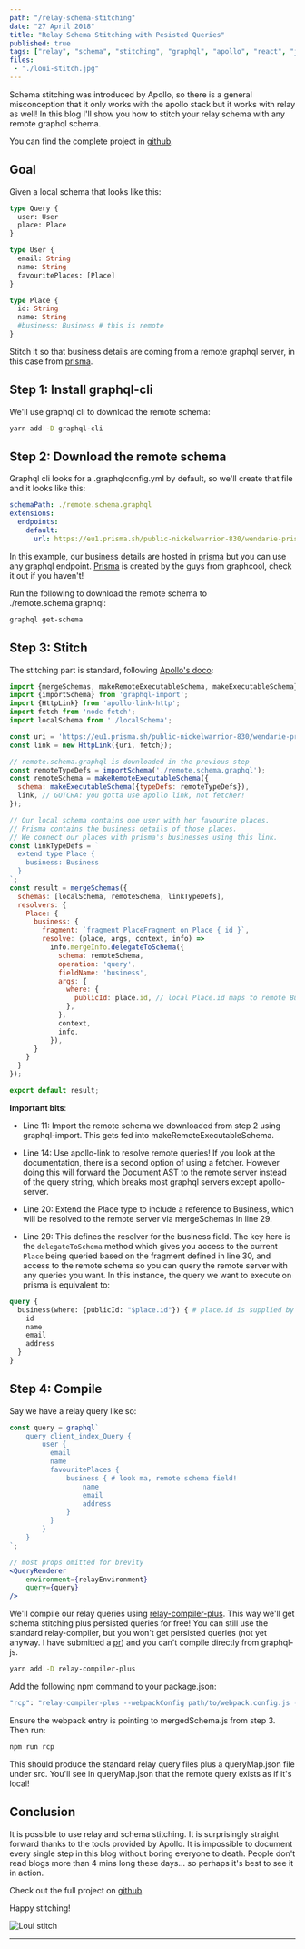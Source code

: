 ```yaml
---
path: "/relay-schema-stitching"
date: "27 April 2018"
title: "Relay Schema Stitching with Pesisted Queries"
published: true
tags: ["relay", "schema", "stitching", "graphql", "apollo", "react", "js", "javascript", "prisma", "graphcool", "persisted", "queries"]
files:
 - "./loui-stitch.jpg"
---
```


Schema stitching was introduced by Apollo, so there is a general misconception that it
only works with the apollo stack but it works with relay as well! In this blog
I'll show you how to stitch your relay schema with any remote graphql schema.

You can find the complete project in [github](https://github.com/yusinto/relay-compiler-plus/tree/master/example-stitching).

## Goal
Given a local schema that looks like this:

```graphql
type Query {
  user: User
  place: Place
}

type User {
  email: String
  name: String
  favouritePlaces: [Place]
}

type Place {
  id: String
  name: String
  #business: Business # this is remote
}
```

Stitch it so that business details are coming from a remote graphql server, in this case from [prisma](https://eu1.prisma.sh/public-nickelwarrior-830/wendarie-prisma/dev).

## Step 1: Install graphql-cli
We'll use graphql cli to download the remote schema:
 
```sh
yarn add -D graphql-cli
```

## Step 2: Download the remote schema
Graphql cli looks for a .graphqlconfig.yml by default, so we'll create that file
and it looks like this:

```yaml
schemaPath: ./remote.schema.graphql
extensions:
  endpoints:
    default:
      url: https://eu1.prisma.sh/public-nickelwarrior-830/wendarie-prisma/dev
```

In this example, our business details are hosted in [prisma](https://eu1.prisma.sh/public-nickelwarrior-830/wendarie-prisma/dev) 
but you can use any graphql endpoint. [Prisma](https://prisma.io) is created by the guys from 
graphcool, check it out if you haven't!

Run the following to download the remote schema to ./remote.schema.graphql:

```sh
graphql get-schema
```

## Step 3: Stitch
The stitching part is standard, following [Apollo's doco](https://www.apollographql.com/docs/graphql-tools/schema-stitching.html):

```js
import {mergeSchemas, makeRemoteExecutableSchema, makeExecutableSchema} from 'graphql-tools';
import {importSchema} from 'graphql-import';
import {HttpLink} from 'apollo-link-http';
import fetch from 'node-fetch';
import localSchema from './localSchema';

const uri = 'https://eu1.prisma.sh/public-nickelwarrior-830/wendarie-prisma/dev';
const link = new HttpLink({uri, fetch});

// remote.schema.graphql is downloaded in the previous step
const remoteTypeDefs = importSchema('./remote.schema.graphql');
const remoteSchema = makeRemoteExecutableSchema({
  schema: makeExecutableSchema({typeDefs: remoteTypeDefs}),
  link, // GOTCHA: you gotta use apollo link, not fetcher!
});

// Our local schema contains one user with her favourite places.
// Prisma contains the business details of those places.
// We connect our places with prisma's businesses using this link.
const linkTypeDefs = `
  extend type Place {
    business: Business
  }
`;
const result = mergeSchemas({
  schemas: [localSchema, remoteSchema, linkTypeDefs],
  resolvers: {
    Place: {
      business: {
        fragment: `fragment PlaceFragment on Place { id }`,
        resolve: (place, args, context, info) =>
          info.mergeInfo.delegateToSchema({
            schema: remoteSchema,
            operation: 'query',
            fieldName: 'business',
            args: {
              where: {
                publicId: place.id, // local Place.id maps to remote Business.publicId
              },
            },
            context,
            info,
          }),
      }
    }
  }
});

export default result;
```

**Important bits**:

* Line 11: Import the remote schema we downloaded from step 2 using graphql-import. This gets
fed into makeRemoteExecutableSchema.

* Line 14: Use apollo-link to resolve remote queries! If you look at the documentation, there is
a second option of using a fetcher. However doing this will forward the Document AST
to the remote server instead of the query string, which breaks most graphql servers except 
apollo-server.

* Line 20: Extend the Place type to include a reference to Business, which will be resolved to
the remote server via mergeSchemas in line 29.

* Line 29: This defines the resolver for the business field. The key here is the `delegateToSchema`
method which gives you access to the current `Place` being queried based on the fragment defined
in line 30, and access to the remote schema so you can query the remote server with any queries 
you want. In this instance, the query we want to execute on prisma is equivalent to:

```graphql
query {
  business(where: {publicId: "$place.id"}) { # place.id is supplied by fragment on line 30 
    id
    name
    email
    address
  }
}
```

## Step 4: Compile
Say we have a relay query like so:

```jsx
const query = graphql`
    query client_index_Query {
        user {
          email
          name
          favouritePlaces {
              business { # look ma, remote schema field!
                  name
                  email
                  address
              }
          }
        }
    }
`;

// most props omitted for brevity
<QueryRenderer
    environment={relayEnvironment}
    query={query}
/>
```

We'll compile our relay queries using [relay-compiler-plus](https://github.com/yusinto/relay-compiler-plus).
This way we'll get schema stitching plus persisted queries for free! You can still use the standard relay-compiler,
but you won't get persisted queries (not yet anyway. I have submitted a [pr](https://github.com/facebook/relay/pull/2354)) 
and you can't compile directly from graphql-js.

```sh
yarn add -D relay-compiler-plus
```

Add the following npm command to your package.json:

```sh
"rcp": "relay-compiler-plus --webpackConfig path/to/webpack.config.js --src src",
```

Ensure the webpack entry is pointing to mergedSchema.js from step 3. Then run:

```sh
npm run rcp
```

This should produce the standard relay query files plus a queryMap.json file under src. You'll see in queryMap.json that 
the remote query exists as if it's local!

## Conclusion
It is possible to use relay and schema stitching. It is surprisingly straight forward thanks to the tools provided
by Apollo. It is impossible to document every single step in this blog without boring everyone to death. People don't read
blogs more than 4 mins long these days... so perhaps it's best to see it in action. 

Check out the full project on [github](https://github.com/yusinto/relay-compiler-plus/tree/master/example-stitching).

Happy stitching!

<img alt="Loui stitch" src="/static/loui-stitch-c058c54d16587be41ae99fcbe6003743.jpg" id="markdownImage"/>


---------------------------------------------------------------------------------------
